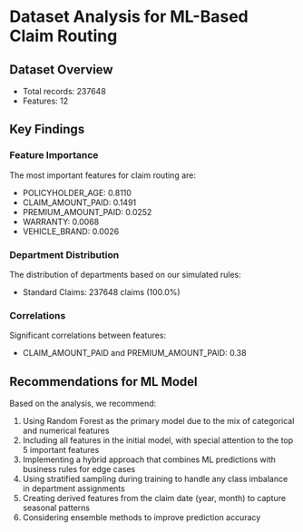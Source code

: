 # Dataset Analysis for ML-Based Claim Routing

## Dataset Overview
- Total records: 237648
- Features: 12

## Key Findings

### Feature Importance
The most important features for claim routing are:
- POLICYHOLDER_AGE: 0.8110
- CLAIM_AMOUNT_PAID: 0.1491
- PREMIUM_AMOUNT_PAID: 0.0252
- WARRANTY: 0.0068
- VEHICLE_BRAND: 0.0026

### Department Distribution
The distribution of departments based on our simulated rules:
- Standard Claims: 237648 claims (100.0%)

### Correlations
Significant correlations between features:
- CLAIM_AMOUNT_PAID and PREMIUM_AMOUNT_PAID: 0.38

## Recommendations for ML Model

Based on the analysis, we recommend:

1. Using Random Forest as the primary model due to the mix of categorical and numerical features
2. Including all features in the initial model, with special attention to the top 5 important features
3. Implementing a hybrid approach that combines ML predictions with business rules for edge cases
4. Using stratified sampling during training to handle any class imbalance in department assignments
5. Creating derived features from the claim date (year, month) to capture seasonal patterns
6. Considering ensemble methods to improve prediction accuracy

